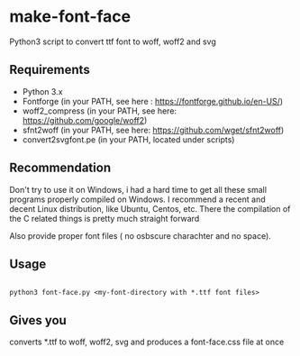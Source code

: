 # make-font-face
Python3 script to convert ttf font to woff, woff2 and svg


Requirements
----
* Python 3.x
* Fontforge (in your PATH, see here : https://fontforge.github.io/en-US/)
* woff2_compress (in your PATH, see here: https://github.com/google/woff2)
* sfnt2woff (in your PATH, see here: https://github.com/wget/sfnt2woff)
* convert2svgfont.pe (in your PATH, located under scripts)


Recommendation
----

Don't try to use it on Windows, i had a hard time to get all these
small programs properly compiled on Windows. I recommend a recent and decent 
Linux distribution, like Ubuntu, Centos, etc. There the compilation of the C 
related things is pretty much straight forward

Also provide proper font files ( no osbscure charachter and no space). 


Usage
----
```

python3 font-face.py <my-font-directory with *.ttf font files> 

```

Gives you
----

converts *.ttf to woff, woff2, svg and produces a font-face.css file at once












